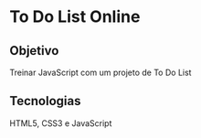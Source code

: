 # To Do List Online

## Objetivo
Treinar JavaScript com um projeto de To Do List

## Tecnologias
HTML5, CSS3 e JavaScript